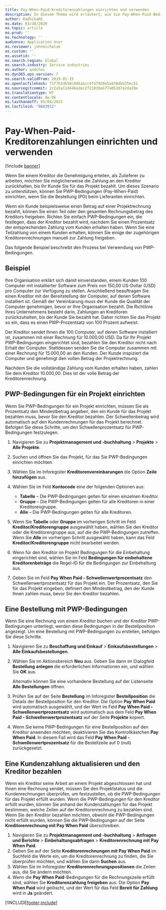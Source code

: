 ```yaml
---
title: Pay-When-Paid-Kreditorenzahlungen einrichten und verwenden
description: In diesem Thema wird erläutert, wie Sie Pay-When-Paid-Bedingungen (PWP) erstellen, damit Sie teilweise Kreditorenzahlungen basierend auf Kundenzahlungen freigeben können.
author: RadhikaRS
ms.date: 03/30/2020
ms.topic: article
ms.prod: ''
ms.technology: ''
audience: Application User
ms.reviewer: johnmichalak
ms.custom: ''
ms.assetid: ''
ms.search.region: Global
ms.search.industry: Service industries
ms.author: andchoi
ms.dyn365.ops.version: 7
ms.search.validFrom: 2019-01-15
ms.openlocfilehash: 71f7b1db58c0d6aacc4f47920e5ad39dbb35ec51
ms.sourcegitcommit: 2c2a5a11d446adec2f21030ab77a053d7e2da28e
ms.translationtype: HT
ms.contentlocale: de-DE
ms.lasthandoff: 05/04/2022
ms.locfileid: "8683912"
---
```

# <a name="set-up-and-use-pay-when-paid-vendor-payments"></a>Pay-When-Paid-Kreditorenzahlungen einrichten und verwenden

[!include [banner](../includes/banner.md)]

Wenn Sie einem Kreditor die Genehmigung erteilen, als Zulieferer zu arbeiten, möchten Sie möglicherweise die Zahlung an den Kreditor zurückhalten, bis Ihr Kunde Sie für das Projekt bezahlt. Um dieses Szenario zu unterstützen, können Sie PWP-Bedingungen (Pay-When-Paid) einrichten, wenn Sie die Bestellung (PO) beim Lieferanten einrichten.

Wenn ein Kunde beispielsweise einen Betrag auf einer Projektrechnung bezahlt, können Sie einen Teil oder den gesamten Rechnungsbetrag des Kreditors freigeben. Richten Sie einfach PWP-Bedingungen ein, die festlegen, dass der Kreditor bezahlt wird, nachdem Sie einen Prozentsatz der entsprechenden Zahlung vom Kunden erhalten haben. Wenn Sie eine Teilzahlung von einem Kunden erhalten, können Sie einige der zugehörigen Kreditorenrechnungen manuell zur Zahlung freigeben.

Das folgende Beispiel beschreibt den Prozess bei Verwendung von PWP-Bedingungen.

## <a name="example"></a>Beispiel

Ihre Organisation erklärt sich damit einverstanden, einem Kunden 100 Computer mit installierter Software zum Preis von 150,00 US-Dollar (USD) pro Computer zur Verfügung zu stellen. Anschließend beauftragen Sie einen Kreditor mit der Bereitstellung der Computer, auf denen Software installiert ist. Gemäß der Vereinbarung muss der Kunde die Qualität der Computer genehmigen, bevor er Ihre Organisation bezahlt. Die Richtlinie Ihres Unternehmens besteht darin, Zahlungen an Kreditoren zurückzuhalten, bis der Kunde Sie bezahlt hat. Daher richten Sie das Projekt so ein, dass es einen PWP-Prozentsatz von 100 Prozent aufweist.

Der Kreditor sendet Ihnen die 100 Computer, auf denen Software installiert ist, zusammen mit einer Rechnung für 10.000,00 USD. Da für Ihr Projekt PWP-Bedingungen eingerichtet sind, bezahlen Sie den Kreditor nicht nach Erhalt der Computer. Stattdessen senden Sie die Computer zusammen mit einer Rechnung für 15.000,00 an den Kunden. Der Kunde inspiziert die Computer und genehmigt den vollen Betrag der Projektrechnung.

Nachdem Sie die vollständige Zahlung vom Kunden erhalten haben, zahlen Sie dem Kreditor 10.000,00. Dies ist der volle Betrag der Kreditorenrechnung.

## <a name="set-up-pwp-terms-for-a-project"></a>PWP-Bedingungen für ein Projekt einrichten

Wenn Sie PWP-Bedingungen für ein Projekt einrichten, müssen Sie als Prozentsatz den Mindestbetrag angeben, den ein Kunde für das Projekt bezahlen muss, bevor Sie den Kreditor bezahlen. Der Schwellenbetrag wird automatisch auf den Kundenrechnungen für das Projekt berechnet. Befolgen Sie diese Schritte, um den Schwellenprozentsatz für PWP-Bedingungen festzulegen.

1. Navigieren Sie zu **Projektmanagement und -buchhaltung** \> **Projekte** \> **Alle Projekte**.
2. Suchen und öffnen Sie das Projekt, für das Sie PWP-Bedingungen einrichten möchten.
3. Wählen Sie im Inforegister **Kreditorenvereinbarungen** die Option **Zeile hinzufügen** aus.
3. Wählen Sie im Feld **Kontocode** eine der folgenden Optionen aus:

    - **Tabelle** – Die PWP-Bedingungen gelten für einen einzelnen Kreditor.
    - **Gruppe** – Die PWP-Bedingungen gelten für alle Kreditoren in einer Kreditorengruppe.
    - **Alle** – Die PWP-Bedingungen gelten für alle Kreditoren.

4. Wenn Sie **Tabelle** oder **Gruppe** im vorherigen Schritt im Feld **Kreditor/Kreditorengruppe** ausgewählt haben, wählen Sie den Kreditor oder die Kreditorengruppe aus, auf die die PWP-Bedingungen zutreffen. Wenn Sie **Alle** im vorherigen Schritt ausgewählt haben, kann das Feld **Kreditor/Kreditorengruppe** nicht bearbeitet werden.
5. Wenn für den Kreditor im Projekt Bedingungen für die Einbehaltung eingerichtet sind, wählen Sie im Feld **Bedingungen für einbehaltene Kreditorenbeträge** die Regel-ID für die Bedingungen zur Einbehaltung aus.
6. Geben Sie im Feld **Pay When Paid - Schwellenwertprozentsatz** den Schwellenwertprozentsatz für das Projekt ein. Der Prozentsatz, den Sie für das Projekt eingeben, definiert den Mindestbetrag, den der Kunde Ihnen zahlen muss, bevor Sie den Kreditor bezahlen.

## <a name="create-a-po-that-has-pwp-terms"></a>Eine Bestellung mit PWP-Bedingungen

Wenn Sie eine Rechnung von einem Kreditor buchen und der Kreditor PWP-Bedingungen unterliegt, werden diese Bedingungen in der Bestellposition angezeigt. Um eine Bestellung mit PWP-Bedingungen zu erstellen, befolgen Sie diese Schritte.

1. Navigieren Sie zu **Beschaffung und Einkauf** \> **Einkaufsbestellungen** \> **Alle Einkaufsbestellungen**.
2. Wählen Sie im Aktionsbereich **Neu** aus. Geben Sie dann im Dialogfeld **Bestellung anlegen** die erforderlichen Informationen ein, und wählen Sie **OK** aus.

    Alternativ können Sie eine vorhandene Bestellung auf der Listenseite **Alle Bestellungen** öffnen.

4. Prüfen Sie auf der Seite **Bestellung** im Inforegister **Bestellposition** die Details der Bestellposition für den Kreditor. Die Option **Pay When Paid** wird automatisch ausgewählt, und der Wert im Feld **Pay When Paid - Schwellenwertprozentsatz** wird automatisch aus dem Feld **Pay When Paid - Schwellenwertprozentsatz** auf der Seite **Projekte** kopiert.
6. Wenn Sie keine PWP-Bedingungen für eine Bestellposition auf den Kreditor anwenden möchten, deaktivieren Sie das Kontrollkästchen **Pay When Paid**. In diesem Fall wird das Feld **Pay When Paid - Schwellenwertprozentsatz** für die Bestellzeile auf 0 (null) zurückgesetzt.

## <a name="update-a-customer-payment-and-pay-the-vendor"></a>Eine Kundenzahlung aktualisieren und den Kreditor bezahlen

Wenn ein Kreditor seine Arbeit an einem Projekt abgeschlossen hat und Ihnen eine Rechnung sendet, müssen Sie den Projektstatus und die Kundenrechnungen überprüfen, um festzustellen, ob die PWP-Bedingungen für das Projekt erfüllt wurden. Wenn die PWP-Bedingungen für den Kreditor erfüllt wurden, können Sie anhand der Kundenzahlungen für das Projekt bestimmen, welche Zeilen auf der Kreditorenrechnung zu bezahlen sind. Wenn Sie den Kreditor bezahlen möchten, obwohl die PWP-Bedingungen nicht erfüllt wurden, können Sie die PWP-Bedingungen auf der Seite **Kreditorenrechnung mit Pay When Paid** überschreiben.

1. Navigieren Sie zu **Projektmanagement und -buchhaltung** \> **Anfragen und Berichte** \> **Einbehaltungsabfragen** \> **Kreditorenrechnung mit Pay When Paid**.
2. Geben Sie auf der Seite **Kreditorenrechnungen mit Pay When Paid** im Suchfeld die Werte ein, um die Kreditorenrechnung zu finden, die Sie überprüfen möchten, und wählen Sie dann **Suchen** aus.
3. Wählen Sie im Inforegister **Kreditorenrechnungspositionen** die Zeilen aus, die Sie ändern möchten.
4. Wenn die **Pay When Paid**-Bedingungen für die Rechnungszeile erfüllt sind, wählen Sie **Kreditorenzahlung freigeben** aus. Die Option **Pay When Paid** wird gelöscht, und der Wert für das Feld **Bereit für Zahlung** wird in **Ja** geändert.


[!INCLUDE[footer-include](../includes/footer-banner.md)]